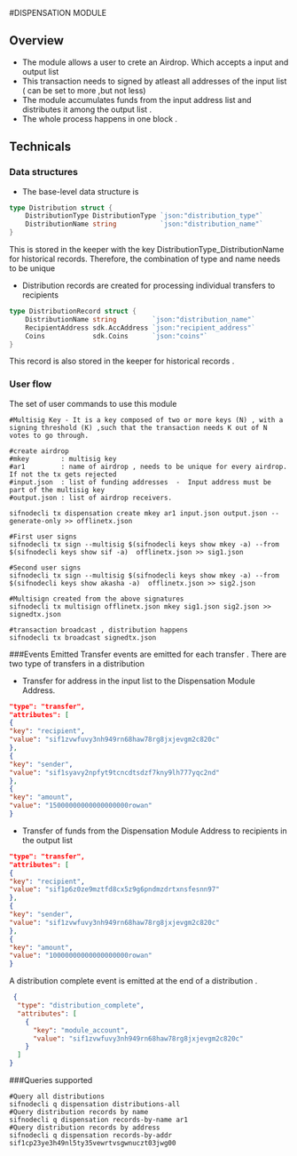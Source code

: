 #DISPENSATION MODULE

## Overview
- The module allows a user to crete an Airdrop. Which accepts a input and output list 
- This transaction needs to signed by atleast all addresses of the input list ( can be set to more ,but not less)
- The module accumulates  funds from  the input address list and distributes it among the output list .
- The whole process happens in one block .


## Technicals 
### Data structures
 - The base-level data structure is 
```go
type Distribution struct {
	DistributionType DistributionType `json:"distribution_type"`
	DistributionName string           `json:"distribution_name"`
}
```
This is stored in the keeper with the key DistributionType_DistributionName for historical records. Therefore, the combination of type and name needs to be unique

- Distribution records are created for processing individual transfers to recipients
```go
type DistributionRecord struct {
	DistributionName string         `json:"distribution_name"`
	RecipientAddress sdk.AccAddress `json:"recipient_address"`
	Coins            sdk.Coins      `json:"coins"`
}
```
This record is also stored in the keeper for historical records .

### User flow 
 The set of user commands to use this module 
```shell
#Multisig Key - It is a key composed of two or more keys (N) , with a signing threshold (K) ,such that the transaction needs K out of N votes to go through.

#create airdrop
#mkey        : multisig key
#ar1         : name of airdrop , needs to be unique for every airdrop. If not the tx gets rejected
#input.json  : list of funding addresses  -  Input address must be part of the multisig key
#output.json : list of airdrop receivers.

sifnodecli tx dispensation create mkey ar1 input.json output.json --generate-only >> offlinetx.json

#First user signs
sifnodecli tx sign --multisig $(sifnodecli keys show mkey -a) --from $(sifnodecli keys show sif -a)  offlinetx.json >> sig1.json

#Second user signs
sifnodecli tx sign --multisig $(sifnodecli keys show mkey -a) --from $(sifnodecli keys show akasha -a)  offlinetx.json >> sig2.json

#Multisign created from the above signatures
sifnodecli tx multisign offlinetx.json mkey sig1.json sig2.json >> signedtx.json

#transaction broadcast , distribution happens
sifnodecli tx broadcast signedtx.json
```

###Events Emitted 
Transfer events are emitted for each transfer . There are two type of transfers in a distribution
- Transfer for address in the input list to the Dispensation Module Address.

```json
"type": "transfer",
"attributes": [
{
"key": "recipient",
"value": "sif1zvwfuvy3nh949rn68haw78rg8jxjevgm2c820c"
},
{
"key": "sender",
"value": "sif1syavy2npfyt9tcncdtsdzf7kny9lh777yqc2nd"
},
{
"key": "amount",
"value": "15000000000000000000rowan"
}
```
- Transfer of funds from the Dispensation Module Address to recipients in the output list
```json
"type": "transfer",
"attributes": [
{
"key": "recipient",
"value": "sif1p6z0ze9mztfd8cx5z9g6pndmzdrtxnsfesnn97"
},
{
"key": "sender",
"value": "sif1zvwfuvy3nh949rn68haw78rg8jxjevgm2c820c"
},
{
"key": "amount",
"value": "10000000000000000000rowan"
}
```


A distribution complete event is emitted at the end of a distribution .
```json
 {
  "type": "distribution_complete",
  "attributes": [
    {
      "key": "module_account",
      "value": "sif1zvwfuvy3nh949rn68haw78rg8jxjevgm2c820c"
    }
  ]
}
```


###Queries supported
```shell
#Query all distributions
sifnodecli q dispensation distributions-all
#Query distribution records by name
sifnodecli q dispensation records-by-name ar1
#Query distribution records by address
sifnodecli q dispensation records-by-addr sif1cp23ye3h49nl5ty35vewrtvsgwnuczt03jwg00
```
